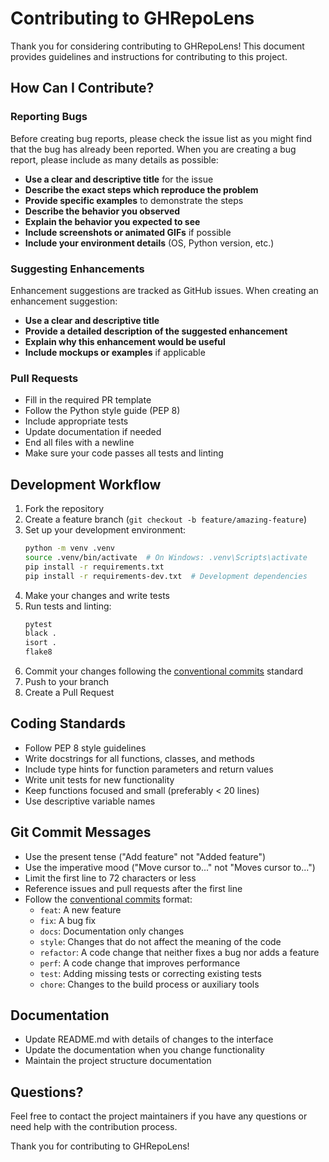 # Contributing to GHRepoLens

Thank you for considering contributing to GHRepoLens! This document provides guidelines and instructions for contributing to this project.

## How Can I Contribute?

### Reporting Bugs

Before creating bug reports, please check the issue list as you might find that the bug has already been reported. When you are creating a bug report, please include as many details as possible:

- **Use a clear and descriptive title** for the issue
- **Describe the exact steps which reproduce the problem**
- **Provide specific examples** to demonstrate the steps
- **Describe the behavior you observed**
- **Explain the behavior you expected to see**
- **Include screenshots or animated GIFs** if possible
- **Include your environment details** (OS, Python version, etc.)

### Suggesting Enhancements

Enhancement suggestions are tracked as GitHub issues. When creating an enhancement suggestion:

- **Use a clear and descriptive title**
- **Provide a detailed description of the suggested enhancement**
- **Explain why this enhancement would be useful**
- **Include mockups or examples** if applicable

### Pull Requests

- Fill in the required PR template
- Follow the Python style guide (PEP 8)
- Include appropriate tests
- Update documentation if needed
- End all files with a newline
- Make sure your code passes all tests and linting

## Development Workflow

1. Fork the repository
2. Create a feature branch (`git checkout -b feature/amazing-feature`)
3. Set up your development environment:
   ```bash
   python -m venv .venv
   source .venv/bin/activate  # On Windows: .venv\Scripts\activate
   pip install -r requirements.txt
   pip install -r requirements-dev.txt  # Development dependencies
   ```
4. Make your changes and write tests
5. Run tests and linting:
   ```bash
   pytest
   black .
   isort .
   flake8
   ```
6. Commit your changes following the [conventional commits](https://www.conventionalcommits.org/) standard
7. Push to your branch
8. Create a Pull Request

## Coding Standards

- Follow PEP 8 style guidelines
- Write docstrings for all functions, classes, and methods
- Include type hints for function parameters and return values
- Write unit tests for new functionality
- Keep functions focused and small (preferably < 20 lines)
- Use descriptive variable names

## Git Commit Messages

- Use the present tense ("Add feature" not "Added feature")
- Use the imperative mood ("Move cursor to..." not "Moves cursor to...")
- Limit the first line to 72 characters or less
- Reference issues and pull requests after the first line
- Follow the [conventional commits](https://www.conventionalcommits.org/) format:
  - `feat`: A new feature
  - `fix`: A bug fix
  - `docs`: Documentation only changes
  - `style`: Changes that do not affect the meaning of the code
  - `refactor`: A code change that neither fixes a bug nor adds a feature
  - `perf`: A code change that improves performance
  - `test`: Adding missing tests or correcting existing tests
  - `chore`: Changes to the build process or auxiliary tools

## Documentation

- Update README.md with details of changes to the interface
- Update the documentation when you change functionality
- Maintain the project structure documentation

## Questions?

Feel free to contact the project maintainers if you have any questions or need help with the contribution process.

Thank you for contributing to GHRepoLens! 